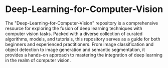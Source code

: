 # Deep-Learning-for-Computer-Vision

The "Deep-Learning-for-Computer-Vision" repository is a comprehensive resource for exploring the 
fusion of deep learning techniques with computer vision tasks. Packed with a diverse collection of
curated algorithms, models, and tutorials, this repository serves as a guide for both beginners and 
experienced practitioners. From image classification and object detection to image generation and semantic segmentation, 
it provides a hands-on approach to mastering the integration of deep learning in the realm of computer vision.
